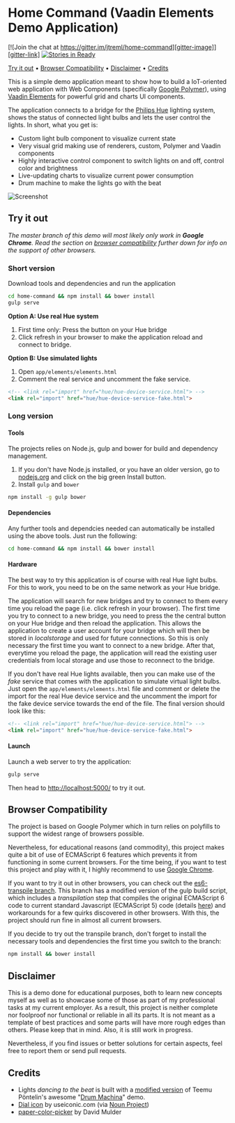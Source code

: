 # Home Command (Vaadin Elements Demo Application)


[![Join the chat at https://gitter.im/jtreml/home-command][gitter-image]][gitter-link] [![Stories in Ready][waffle-image]][waffle-link]

[gitter-image]: https://badges.gitter.im/Join%20Chat.svg
[gitter-link]: https://gitter.im/jtreml/home-command?utm_source=badge&utm_medium=badge&utm_campaign=pr-badge&utm_content=badge
[waffle-image]: https://badge.waffle.io/jtreml/home-command.svg?label=ready&title=Ready
[waffle-link]: http://waffle.io/jtreml/home-command


[Try it out](#try) &bullet; [Browser Compatibility](#browser) &bullet; [Disclaimer](#disclaimer) &bullet; [Credits](#credits)


This is a simple demo application meant to show how to build a IoT-oriented web application with Web Components (specifically [Google Polymer][polymer]), using [Vaadin Elements][elements] for powerful grid and charts UI components.

The application connects to a bridge for the [Philips Hue][hue] lighting system, shows the status of connected light bulbs and lets the user control the lights. In short, what you get is:

- Custom light bulb component to visualize current state
- Very visual grid making use of renderers, custom, Polymer and Vaadin components
- Highly interactive control component to switch lights on and off, control color and brightness
- Live-updating charts to visualize current power consumption
- Drum machine to make the lights go with the beat

![Screenshot](screenshot.png)

[polymer]: https://www.polymer-project.org/1.0/
[elements]: https://vaadin.com/elements
[hue]: http://www.meethue.com/


<h2 id="try">Try it out</h2>

_The master branch of this demo will most likely only work in **Google Chrome**. Read the section on [browser compatibility](#browser) further down for info on the support of other browsers._

<h3 id="short">Short version</h3>

Download tools and dependencies and run the application

```sh
cd home-command && npm install && bower install
gulp serve
```

**Option A: Use real Hue system**

1. First time only: Press the button on your Hue bridge
2. Click refresh in your browser to make the application reload and connect to bridge.

**Option B: Use simulated lights**

1. Open `app/elements/elements.html`
2. Comment the real service and uncomment the fake service.

```html
<!-- <link rel="import" href="hue/hue-device-service.html"> -->
<link rel="import" href="hue/hue-device-service-fake.html">
```


<h3 id="long">Long version</h3>

#### Tools

The projects relies on Node.js, gulp and bower for build and dependency management.

1. If you don't have Node.js installed, or you have an older version, go to [nodejs.org](https://nodejs.org) and click on the big green Install button.
2. Install `gulp` and `bower`

```sh
npm install -g gulp bower
```

#### Dependencies

Any further tools and dependcies needed can automatically be installed using the above tools. Just run the following:

```sh
cd home-command && npm install && bower install
```

#### Hardware

The best way to try this application is of course with real Hue light bulbs. For this to work, you need to be on the same network as your Hue bridge.

The application will search for new bridges and try to connect to them every time you reload the page (i.e. click refresh in your browser). The first time you try to connect to a new bridge, you need to press the the central button on your Hue bridge and then reload the application. This allows the application to create a user account for your bridge which will then be stored in _localstorage_ and used for future connections. So this is only necessary the first time you want to connect to a new bridge. After that, everytime you reload the page, the application will read the existing user credentials from local storage and use those to reconnect to the bridge.

If you don't have real Hue lights available, then you can make use of the _fake_ service that comes with the application to simulate virtual light bulbs. Just open the `app/elements/elements.html` file and comment or delete the import for the real Hue device service and the uncomment the import for the fake device service towards the end of the file. The final version should look like this:

```html
<!-- <link rel="import" href="hue/hue-device-service.html"> -->
<link rel="import" href="hue/hue-device-service-fake.html">
```

#### Launch

Launch a web server to try the application:

```sh
gulp serve
```

Then head to [http://localhost:5000/](http://localhost:5000/) to try it out.


<h2 id="browser">Browser Compatibility</h2>

The project is based on Google Polymer which in turn relies on polyfills to support the widest range of browsers possible.

Nevertheless, for educational reasons (and commodity), this project makes quite a bit of use of ECMAScript 6 features which prevents it from functioning in some current browsers. For the time being, if you want to test this project and play with it, I highly recommend to use [Google Chrome][chrome].

If you want to try it out in other browsers, you can check out the [es6-transpile branch][es6-branch]. This branch has a modified version of the gulp build script, which includes a _transpilation_ step that compiles the original ECMAScript 6 code to current standard Javascript (ECMAScript 5) code (details [here][es6-transpile]) and workarounds for a few quirks discovered in other browsers. With this, the project should run fine in almost all current browsers.

If you decide to try out the transpile branch, don't forget to install the necessary tools and dependencies the first time you switch to the branch:

```sh
npm install && bower install
```

[chrome]: https://www.google.com/chrome/
[es6-branch]: https://github.com/jtreml/home-command/compare/master...es6-transpile
[es6-transpile]: https://github.com/PolymerElements/polymer-starter-kit/blob/master/docs/add-es2015-support-babel.md


<h2 id="disclaimer">Disclaimer</h2>

This is a demo done for educational purposes, both to learn new concepts myself as well as to showcase some of those as part of my professional tasks at my current employer. As a result, this project is neither complete nor foolproof nor functional or reliable in all its parts. It is not meant as a template of best practices and some parts will have more rough edges than others. Please keep that in mind. Also, it is still work in progress.

Nevertheless, if you find issues or better solutions for certain aspects, feel free to report them or send pull requests.


<h2 id="credits">Credits</h2>

- Lights _dancing to the beat_ is built with a [modified version][drum-mod] of Teemu Pöntelin's awesome "[Drum Machina][drum]" demo.
- [Dial icon][dial-icon] by useiconic.com (via [Noun Project][noun])
- [paper-color-picker][color-picker] by David Mulder

[drum]: https://github.com/tehapo/web-audio-sample-demo
[drum-mod]: https://github.com/jtreml/web-audio-sample-demo/compare/master...mods
[dial-icon]: https://thenounproject.com/icon/208576/
[noun]: https://thenounproject.com/
[color-picker]: https://github.com/David-Mulder/paper-color-picker/
